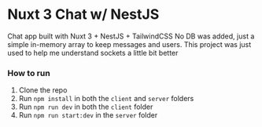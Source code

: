 # Nuxt 3 Chat w/ NestJS

Chat app built with Nuxt 3 + NestJS + TailwindCSS
No DB was added, just a simple in-memory array to keep messages and users.
This project was just used to help me understand sockets a little bit better

### How to run

1. Clone the repo
2. Run `npm install` in both the `client` and `server` folders
3. Run `npm run dev` in both the `client` folder
4. Run `npm run start:dev` in the `server` folder
